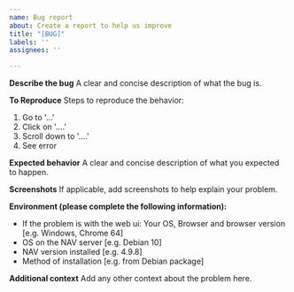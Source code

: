 ```yaml
---
name: Bug report
about: Create a report to help us improve
title: "[BUG]"
labels: ''
assignees: ''

---
```


**Describe the bug**
A clear and concise description of what the bug is.

**To Reproduce**
Steps to reproduce the behavior:
1. Go to '...'
2. Click on '....'
3. Scroll down to '....'
4. See error

**Expected behavior**
A clear and concise description of what you expected to happen.

**Screenshots**
If applicable, add screenshots to help explain your problem.

**Environment (please complete the following information):**
 - If the problem is with the web ui: Your OS, Browser and browser version [e.g. Windows, Chrome 64]
 - OS on the NAV server [e.g. Debian 10]
 - NAV version installed [e.g. 4.9.8]
 - Method of installation [e.g. from Debian package]

**Additional context**
Add any other context about the problem here.
